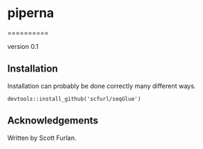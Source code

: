 
# piperna
==========

version 0.1

## Installation

Installation can probably be done correctly many different ways.  

```
devtools::install_github('scfurl/seqGlue')
```


## Acknowledgements

Written by Scott Furlan.
